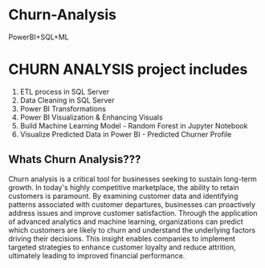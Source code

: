 # Churn-Analysis
PowerBI+SQL+ML


# CHURN ANALYSIS project includes
1. ETL process in SQL Server
2. Data Cleaning in SQL Server
3. Power BI Transformations
4. Power BI Visualization & Enhancing Visuals
5. Build Machine Learning Model - Random Forest in Jupyter Notebook
6. Visualize Predicted Data in Power BI - Predicted Churner Profile

## Whats Churn Analysis???
Churn analysis is a critical tool for businesses seeking to sustain long-term growth. In today's highly competitive marketplace, the ability to retain customers is paramount. By examining customer data and identifying patterns associated with customer departures, businesses can proactively address issues and improve customer satisfaction. Through the application of advanced analytics and machine learning, organizations can predict which customers are likely to churn and understand the underlying factors driving their decisions. This insight enables companies to implement targeted strategies to enhance customer loyalty and reduce attrition, ultimately leading to improved financial performance.
